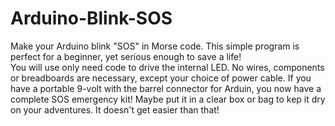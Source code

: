 # Arduino-Blink-SOS
Make your Arduino blink "SOS" in Morse code.
This simple program is perfect for a beginner, yet serious enough to save a life!  
You will use only need code to drive the internal LED.
No wires, components or breadboards are necessary, except your choice of power cable.
If you have a portable 9-volt with the barrel connector for Arduin, you now have a complete SOS emergency kit!
Maybe put it in a clear box or bag to kep it dry on your adventures.
It doesn't get easier than that!
